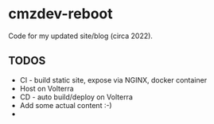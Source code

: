 # cmzdev-reboot

Code for my updated site/blog (circa 2022).

## TODOS

* CI - build static site, expose via NGINX, docker container
* Host on Volterra
* CD - auto build/deploy on Volterra
* Add some actual content :-)
* 